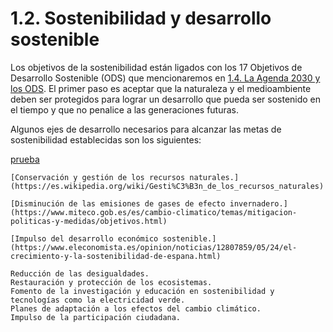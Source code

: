 # 1.2. Sostenibilidad y desarrollo sostenible

Los objetivos de la sostenibilidad están ligados con los 17 Objetivos de Desarrollo Sostenible (ODS) que mencionaremos en [1.4. La Agenda 2030 y los ODS](AGENDA2030.md).
El primer paso es aceptar que la naturaleza y el medioambiente deben ser protegidos para lograr un desarrollo que pueda ser sostenido en el tiempo y que no penalice a las generaciones futuras.

Algunos ejes de desarrollo necesarios para alcanzar las metas de sostenibilidad establecidas son los siguientes:


[prueba](https://es.wikipedia.org/wiki/Gesti%C3%B3n_de_los_recursos_naturales)

    [Conservación y gestión de los recursos naturales.](https://es.wikipedia.org/wiki/Gesti%C3%B3n_de_los_recursos_naturales)
    
    [Disminución de las emisiones de gases de efecto invernadero.](https://www.miteco.gob.es/es/cambio-climatico/temas/mitigacion-politicas-y-medidas/objetivos.html)
    
    [Impulso del desarrollo económico sostenible.](https://www.eleconomista.es/opinion/noticias/12807859/05/24/el-crecimiento-y-la-sostenibilidad-de-espana.html)
    
    Reducción de las desigualdades.
    Restauración y protección de los ecosistemas.
    Fomento de la investigación y educación en sostenibilidad y tecnologías como la electricidad verde.
    Planes de adaptación a los efectos del cambio climático.
    Impulso de la participación ciudadana.
